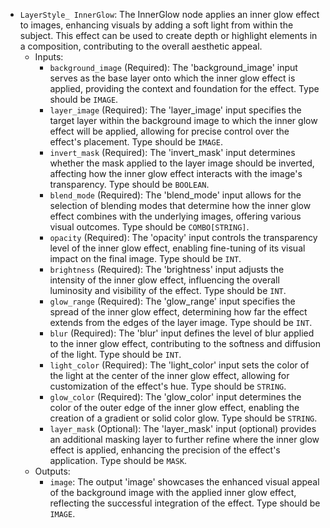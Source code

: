 - `LayerStyle_ InnerGlow`: The InnerGlow node applies an inner glow effect to images, enhancing visuals by adding a soft light from within the subject. This effect can be used to create depth or highlight elements in a composition, contributing to the overall aesthetic appeal.
    - Inputs:
        - `background_image` (Required): The 'background_image' input serves as the base layer onto which the inner glow effect is applied, providing the context and foundation for the effect. Type should be `IMAGE`.
        - `layer_image` (Required): The 'layer_image' input specifies the target layer within the background image to which the inner glow effect will be applied, allowing for precise control over the effect's placement. Type should be `IMAGE`.
        - `invert_mask` (Required): The 'invert_mask' input determines whether the mask applied to the layer image should be inverted, affecting how the inner glow effect interacts with the image's transparency. Type should be `BOOLEAN`.
        - `blend_mode` (Required): The 'blend_mode' input allows for the selection of blending modes that determine how the inner glow effect combines with the underlying images, offering various visual outcomes. Type should be `COMBO[STRING]`.
        - `opacity` (Required): The 'opacity' input controls the transparency level of the inner glow effect, enabling fine-tuning of its visual impact on the final image. Type should be `INT`.
        - `brightness` (Required): The 'brightness' input adjusts the intensity of the inner glow effect, influencing the overall luminosity and visibility of the effect. Type should be `INT`.
        - `glow_range` (Required): The 'glow_range' input specifies the spread of the inner glow effect, determining how far the effect extends from the edges of the layer image. Type should be `INT`.
        - `blur` (Required): The 'blur' input defines the level of blur applied to the inner glow effect, contributing to the softness and diffusion of the light. Type should be `INT`.
        - `light_color` (Required): The 'light_color' input sets the color of the light at the center of the inner glow effect, allowing for customization of the effect's hue. Type should be `STRING`.
        - `glow_color` (Required): The 'glow_color' input determines the color of the outer edge of the inner glow effect, enabling the creation of a gradient or solid color glow. Type should be `STRING`.
        - `layer_mask` (Optional): The 'layer_mask' input (optional) provides an additional masking layer to further refine where the inner glow effect is applied, enhancing the precision of the effect's application. Type should be `MASK`.
    - Outputs:
        - `image`: The output 'image' showcases the enhanced visual appeal of the background image with the applied inner glow effect, reflecting the successful integration of the effect. Type should be `IMAGE`.
